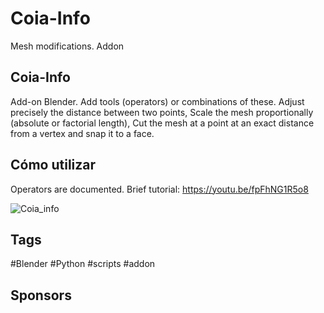 # Coia-Info
Mesh modifications. Addon
## Coia-Info
Add-on Blender.
Add tools (operators) or combinations of these.
Adjust precisely the distance between two points, Scale the mesh proportionally (absolute or factorial length), Cut the mesh at a point at an exact distance from a vertex and snap it to a face.

## Cómo utilizar
Operators are documented. 
Brief tutorial:
https://youtu.be/fpFhNG1R5o8

![Coia_info](https://github.com/coiapy/Coia-Info/assets/161734611/626b112c-b9f8-4e01-84f6-a931472e50e2)

## Tags
#Blender #Python #scripts #addon 

## Sponsors
